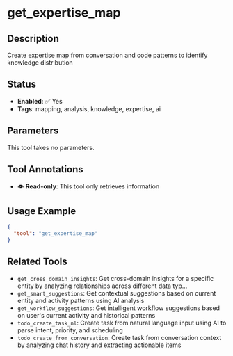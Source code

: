 # get_expertise_map

## Description
Create expertise map from conversation and code patterns to identify knowledge distribution

## Status
- **Enabled**: ✅ Yes
- **Tags**: mapping, analysis, knowledge, expertise, ai

## Parameters

This tool takes no parameters.

## Tool Annotations

- 👁️ **Read-only**: This tool only retrieves information

## Usage Example

```json
{
  "tool": "get_expertise_map"
}
```

## Related Tools

- `get_cross_domain_insights`: Get cross-domain insights for a specific entity by analyzing relationships across different data typ...
- `get_smart_suggestions`: Get contextual suggestions based on current entity and activity patterns using AI analysis
- `get_workflow_suggestions`: Get intelligent workflow suggestions based on user's current activity and historical patterns
- `todo_create_task_nl`: Create task from natural language input using AI to parse intent, priority, and scheduling
- `todo_create_from_conversation`: Create task from conversation context by analyzing chat history and extracting actionable items


